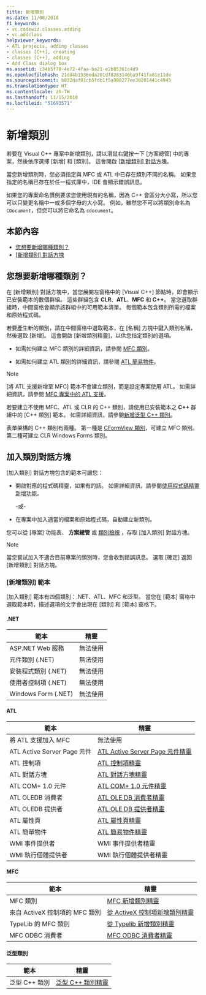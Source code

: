```yaml
---
title: 新增類別
ms.date: 11/08/2018
f1_keywords:
- vc.codewiz.classes.adding
- vc.addclass
helpviewer_keywords:
- ATL projects, adding classes
- classes [C++], creating
- classes [C++], adding
- Add Class dialog box
ms.assetid: c34b5f70-4e72-4faa-ba21-e2b05361c4d9
ms.openlocfilehash: 21dd4b1936eda201df8283146ba9f41fa81e11de
ms.sourcegitcommit: b032daf81cb5fdb1f5a988277ee30201441c4945
ms.translationtype: HT
ms.contentlocale: zh-TW
ms.lasthandoff: 11/15/2018
ms.locfileid: "51693571"
---
```

# <a name="add-a-class"></a>新增類別

若要在 Visual C++ 專案中新增類別，請以滑鼠右鍵按一下 [方案總管] 中的專案，然後依序選擇 [新增] 和 [類別]。 這會開啟 [[新增類別] 對話方塊](#add-class-dialog-box)。

當您新增類別時，您必須指定與 MFC 或 ATL 中已存在類別不同的名稱。 如果您指定的名稱已存在於任一程式庫中，IDE 會顯示錯誤訊息。

如果您的專案命名慣例要求您使用現有的名稱，因為 C++ 會區分大小寫，所以您可以只變更名稱中一或多個字母的大小寫。 例如，雖然您不可以將類別命名為 `CDocument`，但您可以將它命名為 `cdocument`。

## <a name="in-this-section"></a>本節內容

- [您想要新增哪種類別？](#what-kind-of-class-do-you-want-to-add)
- [[新增類別] 對話方塊](#add-class-dialog-box)

## <a name="what-kind-of-class-do-you-want-to-add"></a>您想要新增哪種類別？

在 [新增類別] 對話方塊中，當您展開左窗格中的 [Visual C++] 節點時，即會顯示已安裝範本的數個群組。 這些群組包含 **CLR**、**ATL**、**MFC** 和 **C++**。 當您選取群組時，中間窗格會顯示該群組中的可用範本清單。 每個範本包含類別所需的檔案和原始程式碼。

若要產生新的類別，請在中間窗格中選取範本，在 [名稱] 方塊中鍵入類別名稱，然後選取 [新增]。 這會開啟 [新增類別精靈]，以供您指定類別的選項。

- 如需如何建立 MFC 類別的詳細資訊，請參閱 [MFC 類別](../mfc/reference/adding-an-mfc-class.md)。

- 如需如何建立 ATL 類別的詳細資訊，請參閱 [ATL 簡易物件](../atl/reference/adding-an-atl-simple-object.md)。

> [!NOTE]
> [將 ATL 支援新增至 MFC] 範本不會建立類別，而是設定專案使用 ATL。 如需詳細資訊，請參閱 [MFC 專案中的 ATL 支援](../mfc/reference/adding-atl-support-to-your-mfc-project.md)。

若要建立不使用 MFC、ATL 或 CLR 的 C++ 類別，請使用已安裝範本之 **C++** 群組中的 [C++ 類別] 範本。 如需詳細資訊，請參閱[新增泛型 C++ 類別](../ide/adding-a-generic-cpp-class.md)。

表單架構的 C++ 類別有兩種。 第一種是 [CFormView 類別](../mfc/reference/cformview-class.md)，可建立 MFC 類別。 第二種可建立 CLR Windows Forms 類別。

## <a name="add-class-dialog-box"></a>加入類別對話方塊

[加入類別]  對話方塊包含的範本可讓您：

- 開啟對應的程式碼精靈，如果有的話。 如需詳細資訊，請參閱[使用程式碼精靈新增功能](../ide/adding-functionality-with-code-wizards-cpp.md)。

   \-或-

- 在專案中加入適當的檔案和原始程式碼，自動建立新類別。

您可以從 [專案]  功能表、 **方案總管** 或 [類別檢視](/visualstudio/ide/viewing-the-structure-of-code) ，存取 [加入類別] 對話方塊。

> [!NOTE]
> 當您嘗試加入不適合目前專案的類別時，您會收到錯誤訊息。 選取 [確定] 返回 [新增類別] 對話方塊。

### <a name="add-class-templates"></a>[新增類別] 範本

[加入類別]  範本有四個類別：.NET、ATL、MFC 和泛型。 當您在 [範本]  窗格中選取範本時，描述選項的文字會出現在 [類別]  和 [範本]  窗格下。

#### <a name="net"></a>.NET

|範本|精靈|
|--------------|------------|
|ASP.NET Web 服務|無法使用|
|元件類別 (.NET)|無法使用|
|安裝程式類別 (.NET)|無法使用|
|使用者控制項 (.NET)|無法使用|
|Windows Form (.NET)|無法使用|

#### <a name="atl"></a>ATL

|範本|精靈|
|--------------|------------|
|將 ATL 支援加入 MFC|無法使用|
|ATL Active Server Page 元件|[ATL Active Server Page 元件精靈](../atl/reference/atl-active-server-page-component-wizard.md)|
|ATL 控制項|[ATL 控制項精靈](../atl/reference/atl-control-wizard.md)|
|ATL 對話方塊|[ATL 對話方塊精靈](../atl/reference/atl-dialog-wizard.md)|
|ATL COM+ 1.0 元件|[ATL COM+ 1.0 元件精靈](../atl/reference/atl-com-plus-1-0-component-wizard.md)|
|ATL OLEDB 消費者|[ATL OLE DB 消費者精靈](../atl/reference/atl-ole-db-consumer-wizard.md)|
|ATL OLEDB 提供者|[ATL OLE DB 提供者精靈](../atl/reference/atl-ole-db-provider-wizard.md)|
|ATL 屬性頁|[ATL 屬性頁精靈](../atl/reference/atl-property-page-wizard.md)|
|ATL 簡單物件|[ATL 簡易物件精靈](../atl/reference/atl-simple-object-wizard.md)|
|WMI 事件提供者|WMI 事件提供者精靈|
|WMI 執行個體提供者|WMI 執行個體提供者精靈|

#### <a name="mfc"></a>MFC

|範本|精靈|
|--------------|------------|
|MFC 類別|[MFC 新增類別精靈](../mfc/reference/mfc-add-class-wizard.md)|
|來自 ActiveX 控制項的 MFC 類別|[從 ActiveX 控制項新增類別精靈](../ide/add-class-from-activex-control-wizard.md)|
|TypeLib 的 MFC 類別|[從 Typelib 新增類別精靈](../mfc/reference/add-class-from-typelib-wizard.md)|
|MFC ODBC 消費者|[MFC ODBC 消費者精靈](../mfc/reference/mfc-odbc-consumer-wizard.md)|

#### <a name="generic-classes"></a>泛型類別

|範本|精靈|
|--------------|------------|
|泛型 C++ 類別|[泛型 C++ 類別精靈](../ide/generic-cpp-class-wizard.md)|
